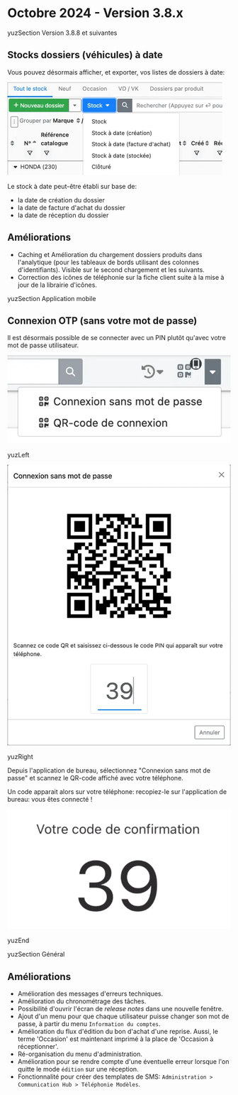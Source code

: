 # Octobre 2024 - Version 3.8.x

yuzSection Version 3.8.8 et suivantes

## Stocks dossiers (véhicules) à date

Vous pouvez désormais afficher, et exporter, vos listes de dossiers à date:

![Stock at date](https://raw.githubusercontent.com/yuzer-software/release-notes/master/release-notes/3.8.0/stock_at_date.webp?w=300px)

Le stock à date peut-être établi sur base de:

- la date de création du dossier
- la date de facture d'achat du dossier
- la date de réception du dossier

## Améliorations

- Caching et Amélioration du chargement dossiers produits dans l'analytique (pour les tableaux de bords utilisant des colonnes d'identifiants). Visible sur le second chargement et les suivants.
- Correction des icônes de téléphonie sur la fiche client suite à la mise à jour de la librairie d'icônes.

yuzSection Application mobile

## Connexion OTP (sans votre mot de passe)

Il est désormais possible de se connecter avec un PIN plutôt qu'avec votre mot de passe utilisateur.

![select OTP](https://raw.githubusercontent.com/yuzer-software/release-notes/master/release-notes/3.8.0/otp-1.webp?w=300px)

yuzLeft

![OTP popup](https://raw.githubusercontent.com/yuzer-software/release-notes/master/release-notes/3.8.0/otp-2.webp?w=300px)

yuzRight

Depuis l'application de bureau, sélectionnez "Connexion sans mot de passe" et scannez le QR-code affiché avec votre téléphone.

Un code apparait alors sur votre téléphone: recopiez-le sur l'application de bureau: vous êtes connecté !

![OTP mobile](https://raw.githubusercontent.com/yuzer-software/release-notes/master/release-notes/3.8.0/otp-mobile.webp?w=200px)

yuzEnd

yuzSection Général

## Améliorations

- Amélioration des messages d'erreurs techniques.
- Amélioration du chronométrage des tâches.
- Possibilité d'ouvrir l'écran de _release notes_ dans une nouvelle fenêtre.
- Ajout d'un menu pour que chaque utilisateur puisse changer son mot de passe, à partir du menu `Information du comptes`.
- Amélioration du flux d'édition du bon d'achat d'une reprise. Aussi, le terme 'Occasion' est maintenant imprimé à la place de 'Occasion à réceptionner'.
- Ré-organisation du menu d'administration.
- Amélioration pour se rendre compte d'une éventuelle erreur lorsque l'on quitte le mode `édition` sur une réception.
- Fonctionnalité pour créer des templates de SMS: `Administration > Communication Hub > Téléphonie Modèles`.
